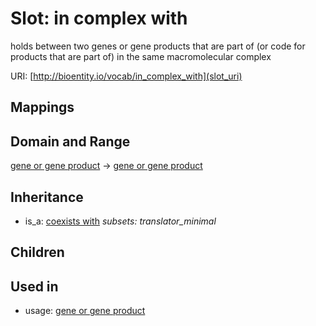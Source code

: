 # Slot: in complex with


holds between two genes or gene products that are part of (or code for products that are part of) in the same macromolecular complex

URI: [http://bioentity.io/vocab/in_complex_with](slot_uri)
## Mappings

## Domain and Range

[gene or gene product](GeneOrGeneProduct.md) -> [gene or gene product](GeneOrGeneProduct.md)
## Inheritance

 *  is_a: [coexists with](coexists_with.md) *subsets: translator_minimal*
## Children

## Used in

 *  usage: [gene or gene product](GeneOrGeneProduct.md)
